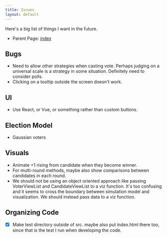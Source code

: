```yaml
---
title: Issues
layout: default
---
```


Here's a big list of things I want in the future.

* Parent Page: [index](index.md)

## Bugs

* Need to allow other strategies when casting vote. Perhaps judging on a universal scale is a strategy in some situation. Definitely need to consider polls.
* Clicking on a tooltip outside the screen doesn't work.

## UI

* Use React, or Vue, or something rather than custom buttons.

## Election Model

* Gaussian voters

## Visuals

* Animate +1 rising from candidate when they become winner.
* For multi-round methods, maybe also show comparisons between candidates in each round.
* We should not be using an object oriented approach like passing VoterViewList and CandidateViewList to a viz function. It's too confusing and it seems to cross the boundary between simulation model and visualization. We should instead pass data to a viz function.

## Organizing Code

* [x] Make test directory outside of src. maybe also put index.html there too, since that is the test I run when developing the code.